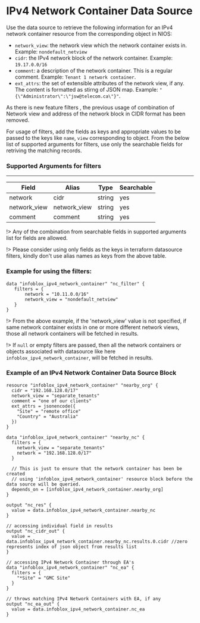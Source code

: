 # IPv4 Network Container Data Source

Use the data source to retrieve the following information for an IPv4 network container resource from the corresponding
object in NIOS:
* `network_view`: the network view which the network container exists in. Example: `nondefault_netview`
* `cidr`: the IPv4 network block of the network container. Example: `19.17.0.0/16`
* `comment`: a description of the network container. This is a regular comment. Example: `Tenant 1 network container`.
* `ext_attrs`: the set of extensible attributes of the network view, if any. The content is formatted as stirng of JSON map. Example: `"{\"Administrator\":\"jsw@telecom.ca\"}"`.

As there is new feature filters , the previous usage of combination of Network view and address of the network block in CIDR format has been removed.

For usage of filters, add the fields as keys and appropriate values to be passed to the keys like `name`, `view` corresponding to object.
From the below list of supported arguments for filters,  use only the searchable fields for retriving the matching records.

### Supported Arguments for filters

-----
| Field        | Alias        | Type   | Searchable |
|--------------|--------------|--------|------------|
| network      | cidr         | string | yes        |
| network_view | network_view | string | yes        |
| comment      | comment      | string | yes        |

!> Any of the combination from searchable fields in supported arguments list for fields are allowed.

!> Please consider using only fields as the keys in terraform datasource filters, kindly don't use alias names as keys from the above table.

### Example for using the filters:
 ```hcl
 data "infoblox_ipv4_network_container" "nc_filter" {
    filters = {
        network = "10.11.0.0/16"
        network_view = "nondefault_netview"
    }
 }
 ```

!> From the above example, if the 'network_view' value is not specified, if same network container exists in one or more different network views, those
all network containers will be fetched in results.

!> If `null` or empty filters are passed, then all the network containers or objects associated with datasource like here `infoblox_ipv4_network_container`, will be fetched in results.

### Example of an IPv4 Network Container Data Source Block

```hcl
resource "infoblox_ipv4_network_container" "nearby_org" {
  cidr = "192.168.128.0/17"
  network_view = "separate_tenants"
  comment = "one of our clients"
  ext_attrs = jsonencode({
    "Site" = "remote office"
    "Country" = "Australia"
  })
}

data "infoblox_ipv4_network_container" "nearby_nc" {
  filters = {
    network_view = "separate_tenants"
    network = "192.168.128.0/17"
  }

  // This is just to ensure that the network container has been be created
  // using 'infoblox_ipv4_network_container' resource block before the data source will be queried.
  depends_on = [infoblox_ipv4_network_container.nearby_org]
}

output "nc_res" {
  value = data.infoblox_ipv4_network_container.nearby_nc
}

// accessing individual field in results
output "nc_cidr_out" {
  value = data.infoblox_ipv4_network_container.nearby_nc.results.0.cidr //zero represents index of json object from results list
}

// accessing IPv4 Network Container through EA's
data "infoblox_ipv4_network_container" "nc_ea" {
  filters = {
    "*Site" = "GMC Site"
  }
}

// throws matching IPv4 Network Containers with EA, if any
output "nc_ea_out" {
  value = data.infoblox_ipv4_network_container.nc_ea
}
```
